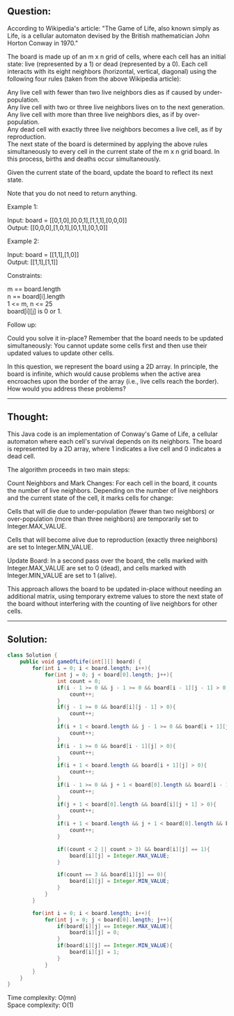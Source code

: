 ## Question: 

According to Wikipedia's article: "The Game of Life, also known simply as Life, is a cellular automaton devised by the British mathematician John Horton Conway in 1970."  

The board is made up of an m x n grid of cells, where each cell has an initial state: live (represented by a 1) or dead (represented by a 0). Each cell interacts with its eight neighbors (horizontal, vertical, diagonal) using the following four rules (taken from the above Wikipedia article):  

Any live cell with fewer than two live neighbors dies as if caused by under-population.  
Any live cell with two or three live neighbors lives on to the next generation.  
Any live cell with more than three live neighbors dies, as if by over-population.  
Any dead cell with exactly three live neighbors becomes a live cell, as if by reproduction.  
The next state of the board is determined by applying the above rules simultaneously to every cell in the current state of the m x n grid board. In this process, births and deaths occur simultaneously.  

Given the current state of the board, update the board to reflect its next state.  

Note that you do not need to return anything.  

Example 1:  

Input: board = [[0,1,0],[0,0,1],[1,1,1],[0,0,0]]  
Output: [[0,0,0],[1,0,1],[0,1,1],[0,1,0]]  

Example 2:  

Input: board = [[1,1],[1,0]]  
Output: [[1,1],[1,1]]  
 
Constraints:  

m == board.length  
n == board[i].length  
1 <= m, n <= 25  
board[i][j] is 0 or 1.  
 
Follow up:  

Could you solve it in-place? Remember that the board needs to be updated simultaneously: You cannot update some cells first and then use their updated values to update other cells.  

In this question, we represent the board using a 2D array. In principle, the board is infinite, which would cause problems when the active area encroaches upon the border of the array (i.e., live cells reach the border). How would you address these problems?  

---
## Thought:

This Java code is an implementation of Conway's Game of Life, a cellular automaton where each cell's survival depends on its neighbors. The board is represented by a 2D array, where 1 indicates a live cell and 0 indicates a dead cell.  

The algorithm proceeds in two main steps:  

Count Neighbors and Mark Changes: For each cell in the board, it counts the number of live neighbors. Depending on the number of live neighbors and the current state of the cell, it marks cells for change:  

Cells that will die due to under-population (fewer than two neighbors) or over-population (more than three neighbors) are temporarily set to Integer.MAX_VALUE.  

Cells that will become alive due to reproduction (exactly three neighbors) are set to Integer.MIN_VALUE.  

Update Board: In a second pass over the board, the cells marked with Integer.MAX_VALUE are set to 0 (dead), and cells marked with Integer.MIN_VALUE are set to 1 (alive).  

This approach allows the board to be updated in-place without needing an additional matrix, using temporary extreme values to store the next state of the board without interfering with the counting of live neighbors for other cells.

---
## Solution:
```Java
class Solution {
    public void gameOfLife(int[][] board) {
        for(int i = 0; i < board.length; i++){
            for(int j = 0; j < board[0].length; j++){
                int count = 0;
                if(i - 1 >= 0 && j - 1 >= 0 && board[i - 1][j - 1] > 0){
                    count++;
                }
                if(j - 1 >= 0 && board[i][j - 1] > 0){
                    count++;
                }
                if(i + 1 < board.length && j - 1 >= 0 && board[i + 1][j - 1] > 0){
                    count++;
                }
                if(i - 1 >= 0 && board[i - 1][j] > 0){
                    count++;
                }
                if(i + 1 < board.length && board[i + 1][j] > 0){
                    count++;
                }
                if(i - 1 >= 0 && j + 1 < board[0].length && board[i - 1][j + 1] > 0){
                    count++;
                }
                if(j + 1 < board[0].length && board[i][j + 1] > 0){
                    count++;
                }
                if(i + 1 < board.length && j + 1 < board[0].length && board[i + 1][j + 1] > 0){
                    count++;
                }

                if((count < 2 || count > 3) && board[i][j] == 1){
                    board[i][j] = Integer.MAX_VALUE;
                }

                if(count == 3 && board[i][j] == 0){
                    board[i][j] = Integer.MIN_VALUE;
                }
            }
        }

        for(int i = 0; i < board.length; i++){
            for(int j = 0; j < board[0].length; j++){
                if(board[i][j] == Integer.MAX_VALUE){
                    board[i][j] = 0;
                }
                if(board[i][j] == Integer.MIN_VALUE){
                    board[i][j] = 1;
                }
            }
        }
    }
}
```
Time complexity: O(mn)  
Space complexity: O(1)

